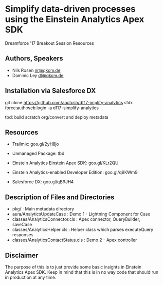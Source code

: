 # Simplify data-driven processes using the Einstein Analytics Apex SDK

Dreamforce '17 Breakout Session Resources

## Authors, Speakers
- Nils Rosen <nr@qkom.de>
- Dominic Ley <dl@qkom.de>


## Installation via Salesforce DX
git clone https://github.com/aautcsh/df17-implify-analytics
sfdx force:auth:web:login -a df17-simplify-analytics

tbd: build scratch org/convert and deploy metadata



## Resources
- Trailmix: goo.gl/2yH8jo
- Unmanaged Package: tbd

- Einstein Analytics Einstein Apex SDK: goo.gl/KLr2QU
- Einstein Analytics-enabled Developer Edition: goo.gl/q9KWm9 
- Salesforce DX: goo.gl/qB9JH4

## Description of Files and Directories
- pkg/ : Main metadata directory
- aura/AnalyticsUpdateCase : Demo 1 - Lightning Component for Case
- classes/AnalyticsConnector.cls : Apex connector, QueryBuilder, saveCase
- classes/AnalyticsHelper.cls : Helper class which parses executeQuery responses
- classes/AnalyticsContactStatus.cls : Demo 2 - Apex controller


## Disclaimer
The purpose of this is to just provide some basic insights in Einstein Analytics Apex SDK. 
Keep in mind that this is in no way code that should run in production at any time.
